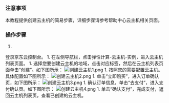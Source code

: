 ### **注意事项**

本教程提供创建云主机的简易步骤，详细步骤请参考帮助中心云主机相关页面。

### **操作步骤**

1. 
登录京东云控制台。
1. 
在左侧导航栏，点击弹性计算-云主机-实例，进入云主机列表页面。
1. 
选择您要创建云主机的地域，点击对应标签，然后在云主机列表页面单击“创建”。如下图所示：
![创建云主机1.png](https://img1.jcloudcs.com/cms/69980557-5e66-4a21-94df-6aacb56a826120180416101958.png "创建云主机1.png")
1. 
按照您的需要配置云主机。
具体配置如下图所示：
![创建云主机2.png](https://img1.jcloudcs.com/cms/f903cdeb-3974-4f79-92d2-d2ec8e8260de20180416102053.png "创建云主机2.png")
1. 
单击“立即购买”，进入订单确认页，如下图所示：
![创建云主机3.png](https://img1.jcloudcs.com/cms/20e83f2c-c58b-4156-8a21-6b7e6740808620180416102117.png "创建云主机3.png")
1. 
确认订单信息，单击“去支付”，进入支付确认页。如下图所示：
![创建云主机4.png](https://img1.jcloudcs.com/cms/8a64269b-fc55-46b9-a00d-35e8a3b71d8720180416102142.png "创建云主机4.png")
1. 
单击“确认支付”，完成支付，返回云主机列表页，查看已创建的云主机。